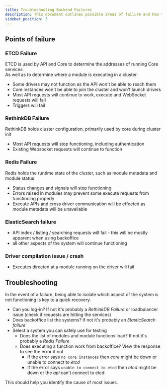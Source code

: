 ```yaml
---
title: Troubleshooting Backend Failures
description: This document outlines possible areas of failure and how they impact users
sidebar_position: 3
---
```



## Points of failure

### ETCD Failure

ETCD is used by API and Core to determine the addresses of running Core services.  
As well as to determine where a module is executing in a cluster.

  * Some drivers may not function as the API won't be able to reach them
  * Core instances won't be able to join the cluster and won't launch drivers
  * Most API requests will continue to work, execute and WebSocket requests will fail
  * Triggers will fail


### RethinkDB Failure

RethinkDB holds cluster configuration, primarily used by core during cluster init

* Most API requests will stop functioning, including authentication
* Existing Websocket requests will continue to function


### Redis Failure

Redis holds the runtime state of the cluster, such as module metadata and module status

* Status changes and signals will stop functioning
* Errors raised in modules may prevent some execute requests from functioning properly
* Execute APIs and cross driver communication will be effected as module metadata will be unavailable


### ElasticSearch failure

* API index / listing / searching requests will fail - this will be mostly apparent when using backoffice
* all other aspects of the system will continue functioning


### Driver compilation issue / crash

* Executes directed at a module running on the driver will fail


## Troubleshooting

In the event of a failure, being able to isolate which aspect of the system is not functioning is key to a quick recovery.

* Can you log-in? If not it's probably a *RethinkDB Failure* or loadbalancer issue (check if requests are hitting the services)
* Does backoffice list the systems? If not it's probably an *ElasticSearch failure*
* Select a system you can safely use for testing
  * Does the list of modules and module functions load? If not it's probably a *Redis Failure*
  * Does executing a function work from backoffice? View the response to see the error if not
    * If the error says `no core instances` then *core* might be down or unable to connect to *etcd*
    * If the error says `unable to connect to etcd` then *etcd* might be down or the *api* can't connect to etcd

This should help you identify the cause of most issues.
